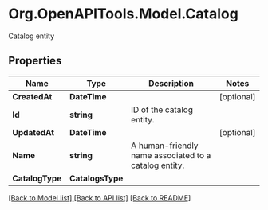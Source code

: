 # Org.OpenAPITools.Model.Catalog
Catalog entity

## Properties

Name | Type | Description | Notes
------------ | ------------- | ------------- | -------------
**CreatedAt** | **DateTime** |  | [optional] 
**Id** | **string** | ID of the catalog entity. | 
**UpdatedAt** | **DateTime** |  | [optional] 
**Name** | **string** | A human-friendly name associated to a catalog entity. | 
**CatalogType** | **CatalogsType** |  | 

[[Back to Model list]](../README.md#documentation-for-models) [[Back to API list]](../README.md#documentation-for-api-endpoints) [[Back to README]](../README.md)

